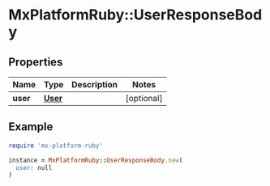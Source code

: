# MxPlatformRuby::UserResponseBody

## Properties

| Name | Type | Description | Notes |
| ---- | ---- | ----------- | ----- |
| **user** | [**User**](User.md) |  | [optional] |

## Example

```ruby
require 'mx-platform-ruby'

instance = MxPlatformRuby::UserResponseBody.new(
  user: null
)
```

